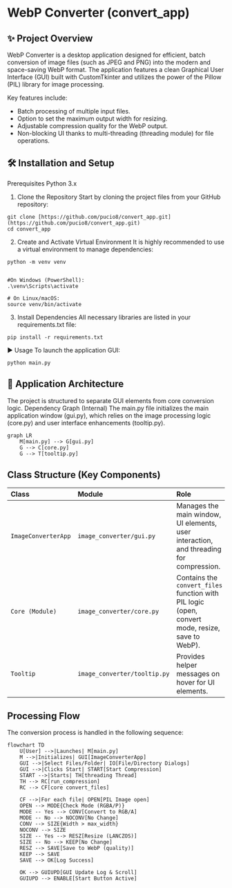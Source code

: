 # WebP Converter (convert_app)

## ✨ Project Overview
WebP Converter is a desktop application designed for efficient, batch conversion of image files (such as JPEG and PNG) into the modern and space-saving WebP format. The application features a clean Graphical User Interface (GUI) built with CustomTkinter and utilizes the power of the Pillow (PIL) library for image processing.

Key features include:
- Batch processing of multiple input files.
- Option to set the maximum output width for resizing.
- Adjustable compression quality for the WebP output.
- Non-blocking UI thanks to multi-threading (threading module) for file operations.

## 🛠️ Installation and Setup
Prerequisites
Python 3.x

1. Clone the Repository
Start by cloning the project files from your GitHub repository:
```
git clone [https://github.com/pucio8/convert_app.git](https://github.com/pucio8/convert_app.git)
cd convert_app
```

2. Create and Activate Virtual Environment
It is highly recommended to use a virtual environment to manage dependencies:
```
python -m venv venv


#On Windows (PowerShell):
.\venv\Scripts\activate

# On Linux/macOS:
source venv/bin/activate
```

3. Install Dependencies
All necessary libraries are listed in your requirements.txt file:
```
pip install -r requirements.txt
```

▶️ Usage
To launch the application GUI:
```
python main.py
```

## 📐 Application Architecture
The project is structured to separate GUI elements from core conversion logic.
Dependency Graph (Internal)
The main.py file initializes the main application window (gui.py), which relies on the image processing logic (core.py) and user interface enhancements (tooltip.py).
```
graph LR
    M[main.py] --> G[gui.py]
    G --> C[core.py]
    G --> T[tooltip.py]
```

## Class Structure (Key Components)

| **Class** | **Module** | **Role** |
| :--- | :--- | :--- |
| `ImageConverterApp` | `image_converter/gui.py` | Manages the main window, UI elements, user interaction, and threading for compression. |
| `Core (Module)` | `image_converter/core.py` | Contains the `convert_files` function with PIL logic (open, convert mode, resize, save to WebP). |
| `Tooltip` | `image_converter/tooltip.py` | Provides helper messages on hover for UI elements. |

## Processing Flow

The conversion process is handled in the following sequence:
```
flowchart TD
    U[User] -->|Launches| M[main.py]
    M -->|Initializes| GUI[ImageConverterApp]
    GUI -->|Select Files/Folder| IO[File/Directory Dialogs]
    GUI -->|Clicks Start| START[Start Compression]
    START -->|Starts| TH[threading Thread]
    TH --> RC[run_compression]
    RC --> CF[core convert_files]

    CF -->|For each file| OPEN[PIL Image open]
    OPEN --> MODE{Check Mode (RGBA/P)}
    MODE -- Yes --> CONV[Convert to RGB/A]
    MODE -- No --> NOCONV[No Change]
    CONV --> SIZE{Width > max_width}
    NOCONV --> SIZE
    SIZE -- Yes --> RESZ[Resize (LANCZOS)]
    SIZE -- No --> KEEP[No Change]
    RESZ --> SAVE[Save to WebP (quality)]
    KEEP --> SAVE
    SAVE --> OK[Log Success]
    
    OK --> GUIUPD[GUI Update Log & Scroll]
    GUIUPD --> ENABLE[Start Button Active]
```
